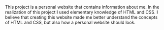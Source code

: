 This project is a personal website that contains information about me. In the realization of this project I used elementary knowledge of HTML and CSS. I believe that creating this website made me better understand the concepts of HTML and CSS, but also how a personal website should look.
